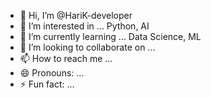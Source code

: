 - 👋 Hi, I’m @HariK-developer
- 👀 I’m interested in ...  Python, AI
- 🌱 I’m currently learning ... Data Science, ML
- 💞️ I’m looking to collaborate on ...
- 📫 How to reach me ... 
- 😄 Pronouns: ...
- ⚡ Fun fact: ... 

<!---
Hari-developer/Hari-developer is a ✨ special ✨ repository because its `README.md` (this file) appears on your GitHub profile.
You can click the Preview link to take a look at your changes.
--->
